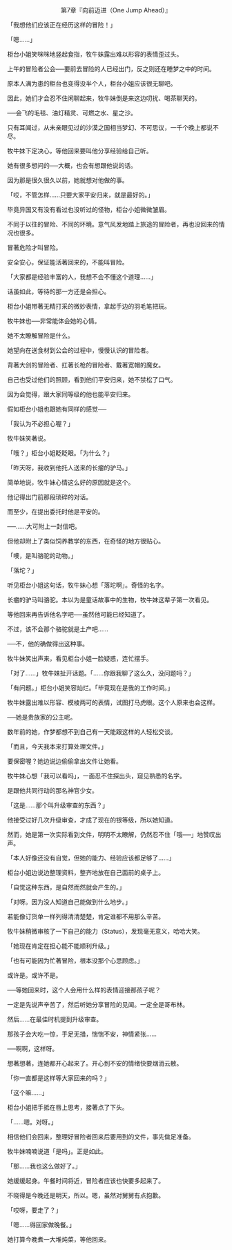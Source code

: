 <p align="center">第7章『向前迈进（One Jump Ahead）』</p>

「我想他们应该正在经历这样的冒险！」

「嗯……」

柜台小姐笑咪咪地竖起食指，牧牛妹露出难以形容的表情歪过头。

上午的冒险者公会──要前去冒险的人已经出门，反之则还在睡梦之中的时间。

原本人满为患的柜台也变得没半个人，柜台小姐应该很无聊吧。

因此，她们才会忍不住闲聊起来，牧牛妹倒是来这边叨扰、喝茶聊天的。

──会飞的毛毯、油灯精灵、可燃之水、星之沙。

只有耳闻过，从未亲眼见过的沙漠之国相当梦幻、不可思议，一千个晚上都说不尽。

牧牛妹下定决心，等他回来要叫他分享经验给自己听。

她有很多想问的──大概，也会有想跟他说的话。

因为那是很久很久以前，她就想对他做的事。

「哎，不管怎样……只要大家平安归来，就是最好的。」

毕竟异国又有没有看过也没听过的怪物，柜台小姐微微皱眉。

不同于以往的冒险、不同的环境。意气风发地踏上旅途的冒险者，再也没回来的情况也很多。

冒著危险才叫冒险。

安全安心，保证能活著回来的，不能叫冒险。

「大家都是经验丰富的人，我想不会不懂这个道理……」

话虽如此，等待的那一方还是会担心。

柜台小姐带著无精打采的微妙表情，拿起手边的羽毛笔把玩。

牧牛妹也──非常能体会她的心情。

她不太瞭解冒险是什么。

她望向在送食材到公会的过程中，慢慢认识的冒险者。

背著大剑的冒险者、扛著长枪的冒险者、戴著宽帽的魔女。

自己也受过他们的照顾，看到他们平安归来，她不禁松了口气。

因为会觉得，跟大家同等级的他也能平安归来。

假如柜台小姐也跟她有同样的感觉──

「我认为不必担心喔？」

牧牛妹笑著说。

「哦？」柜台小姐眨眨眼。「为什么？」

「昨天呀，我收到他托人送来的长瘤的驴马。」

简单地说，牧牛妹心情这么好的原因就是这个。

他记得出门前那段琐碎的对话。

而至少，在提出委托时他是平安的。

──……大可附上一封信吧。

但他却附上了类似饲养教学的东西，在奇怪的地方很贴心。

「噢，是叫骆驼的动物。」

「落坨？」

听见柜台小姐这句话，牧牛妹心想「落坨啊」。奇怪的名字。

长瘤的驴马叫骆驼。本以为是童话故事中的生物，牧牛妹这辈子第一次看见。

等他回来再告诉他名字吧──虽然他可能已经知道了。

不过，该不会那个骆驼就是土产吧……

──不，他的确做得出这种事。

牧牛妹笑出声来，看见柜台小姐一脸疑惑，连忙摆手。

「对了……」牧牛妹扯开话题。「……你跟我聊了这么久，没问题吗？」

「有问题。」柜台小姐笑容灿烂。「毕竟现在是我的工作时间。」

牧牛妹露出难以形容、模棱两可的表情，试图打马虎眼。这个人原来也会这样。

──她是贵族家的公主呢。

数年前的她，作梦都想不到自己有一天能跟这样的人轻松交谈。

「而且，今天我本来打算处理文件。」

要保密喔？她边说边偷偷拿出文件让她看。

牧牛妹心想「我可以看吗」，一面忍不住探出头，窥见熟悉的名字。

是跟他共同行动的那名神官少女。

「这是……那个叫升级审查的东西？」

他接受过好几次升级审查，才成了现在的银等级，所以她知道。

然而，她是第一次实际看到文件，明明不太瞭解，仍然忍不住「哦──」地赞叹出声。

「本人好像还没有自觉，但她的能力、经验应该都足够了……」

柜台小姐边说边整理资料，整齐地放在自己面前的桌子上。

「自觉这种东西，是自然而然就会产生的。」

「对呀。因为没人知道自己能做到什么地步。」

若能像订货单一样列得清清楚楚，肯定谁都不用那么辛苦。

牧牛妹稍微审核了一下自己的能力（Status），发现毫无意义，哈哈大笑。

「她现在肯定在担心能不能顺利升级。」

「也有可能因为忙著冒险，根本没那个心思顾虑。」

或许是。或许不是。

──等她回来时，这个人会用什么样的表情迎接那孩子呢？

一定是先说声辛苦了，然后听她分享冒险的见闻。一定全是哥布林。

然后……在最佳时机提到升级审查。

那孩子会大吃一惊，手足无措，惴惴不安，神情紧张……

──啊啊，这样呀。

想著想著，连她都开心起来了。开心到不安的情绪快要烟消云散。

「你一直都是这样等大家回来的吗？」

「这个嘛……」

柜台小姐把手抵在唇上思考，接著点了下头。

「……嗯。对呀。」

相信他们会回来，整理好冒险者回来后要用到的文件，事先做足准备。

牧牛妹喃喃说道「是吗」。正是如此。

「那……我也这么做好了。」

她缓缓起身。午餐时间将近，冒险者应该也快要多起来了。

不晓得是今晚还是明天，所以。嗯，虽然对舅舅有点抱歉。

「哎呀，要走了？」

「嗯……得回家做晚餐。」

她打算今晚煮一大堆炖菜，等他回来。

